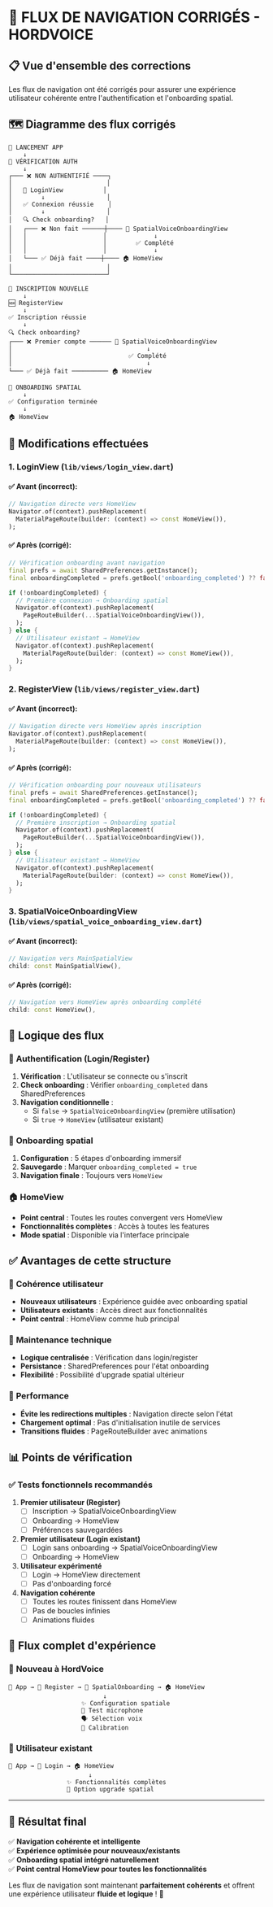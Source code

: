 # 🔄 FLUX DE NAVIGATION CORRIGÉS - HORDVOICE

## 📋 Vue d'ensemble des corrections

Les flux de navigation ont été corrigés pour assurer une expérience utilisateur cohérente entre l'authentification et l'onboarding spatial.

## 🗺️ Diagramme des flux corrigés

```
📱 LANCEMENT APP
    ↓
🔐 VÉRIFICATION AUTH
    ↓
┌─── ❌ NON AUTHENTIFIÉ ────┐
│                          │
│   🚪 LoginView           │
│        ↓                 │
│   ✅ Connexion réussie    │
│        ↓                 │
│   🔍 Check onboarding?   │
│   ┌─── ❌ Non fait ──────┼──── 🌌 SpatialVoiceOnboardingView
│   │                     │             ↓
│   │                     │        ✅ Complété
│   │                     │             ↓
│   └─── ✅ Déjà fait ────┼──── 🏠 HomeView
│                          │
└──────────────────────────┘

📝 INSCRIPTION NOUVELLE
    ↓
🆕 RegisterView
    ↓
✅ Inscription réussie
    ↓
🔍 Check onboarding?
┌─── ❌ Premier compte ────── 🌌 SpatialVoiceOnboardingView
│                                     ↓
│                                ✅ Complété
│                                     ↓
└─── ✅ Déjà fait ────────── 🏠 HomeView

🌌 ONBOARDING SPATIAL
    ↓
✅ Configuration terminée
    ↓
🏠 HomeView
```

## 🔧 Modifications effectuées

### 1. **LoginView** (`lib/views/login_view.dart`)

#### ✅ **Avant (incorrect):**
```dart
// Navigation directe vers HomeView
Navigator.of(context).pushReplacement(
  MaterialPageRoute(builder: (context) => const HomeView()),
);
```

#### ✅ **Après (corrigé):**
```dart
// Vérification onboarding avant navigation
final prefs = await SharedPreferences.getInstance();
final onboardingCompleted = prefs.getBool('onboarding_completed') ?? false;

if (!onboardingCompleted) {
  // Première connexion → Onboarding spatial
  Navigator.of(context).pushReplacement(
    PageRouteBuilder(...SpatialVoiceOnboardingView()),
  );
} else {
  // Utilisateur existant → HomeView
  Navigator.of(context).pushReplacement(
    MaterialPageRoute(builder: (context) => const HomeView()),
  );
}
```

### 2. **RegisterView** (`lib/views/register_view.dart`)

#### ✅ **Avant (incorrect):**
```dart
// Navigation directe vers HomeView après inscription
Navigator.of(context).pushReplacement(
  MaterialPageRoute(builder: (context) => const HomeView()),
);
```

#### ✅ **Après (corrigé):**
```dart
// Vérification onboarding pour nouveaux utilisateurs
final prefs = await SharedPreferences.getInstance();
final onboardingCompleted = prefs.getBool('onboarding_completed') ?? false;

if (!onboardingCompleted) {
  // Première inscription → Onboarding spatial
  Navigator.of(context).pushReplacement(
    PageRouteBuilder(...SpatialVoiceOnboardingView()),
  );
} else {
  // Utilisateur existant → HomeView
  Navigator.of(context).pushReplacement(
    MaterialPageRoute(builder: (context) => const HomeView()),
  );
}
```

### 3. **SpatialVoiceOnboardingView** (`lib/views/spatial_voice_onboarding_view.dart`)

#### ✅ **Avant (incorrect):**
```dart
// Navigation vers MainSpatialView
child: const MainSpatialView(),
```

#### ✅ **Après (corrigé):**
```dart
// Navigation vers HomeView après onboarding complété
child: const HomeView(),
```

## 🎯 Logique des flux

### 🔐 **Authentification (Login/Register)**
1. **Vérification** : L'utilisateur se connecte ou s'inscrit
2. **Check onboarding** : Vérifier `onboarding_completed` dans SharedPreferences
3. **Navigation conditionnelle** :
   - Si `false` → `SpatialVoiceOnboardingView` (première utilisation)
   - Si `true` → `HomeView` (utilisateur existant)

### 🌌 **Onboarding spatial**
1. **Configuration** : 5 étapes d'onboarding immersif
2. **Sauvegarde** : Marquer `onboarding_completed = true`
3. **Navigation finale** : Toujours vers `HomeView`

### 🏠 **HomeView**
- **Point central** : Toutes les routes convergent vers HomeView
- **Fonctionnalités complètes** : Accès à toutes les features
- **Mode spatial** : Disponible via l'interface principale

## ✅ **Avantages de cette structure**

### 🎯 **Cohérence utilisateur**
- **Nouveaux utilisateurs** : Expérience guidée avec onboarding spatial
- **Utilisateurs existants** : Accès direct aux fonctionnalités
- **Point central** : HomeView comme hub principal

### 🔧 **Maintenance technique**
- **Logique centralisée** : Vérification dans login/register
- **Persistance** : SharedPreferences pour l'état onboarding
- **Flexibilité** : Possibilité d'upgrade spatial ultérieur

### 🚀 **Performance**
- **Évite les redirections multiples** : Navigation directe selon l'état
- **Chargement optimal** : Pas d'initialisation inutile de services
- **Transitions fluides** : PageRouteBuilder avec animations

## 📊 **Points de vérification**

### ✅ **Tests fonctionnels recommandés**

1. **Premier utilisateur (Register)**
   - [ ] Inscription → SpatialVoiceOnboardingView
   - [ ] Onboarding → HomeView
   - [ ] Préférences sauvegardées

2. **Premier utilisateur (Login existant)**
   - [ ] Login sans onboarding → SpatialVoiceOnboardingView
   - [ ] Onboarding → HomeView

3. **Utilisateur expérimenté**
   - [ ] Login → HomeView directement
   - [ ] Pas d'onboarding forcé

4. **Navigation cohérente**
   - [ ] Toutes les routes finissent dans HomeView
   - [ ] Pas de boucles infinies
   - [ ] Animations fluides

## 🔄 **Flux complet d'expérience**

### 🌟 **Nouveau à HordVoice**
```
📱 App → 🔐 Register → 🌌 SpatialOnboarding → 🏠 HomeView
                          ↓
                    ✨ Configuration spatiale
                    🎤 Test microphone  
                    🗣️ Sélection voix
                    🎯 Calibration
```

### 🔄 **Utilisateur existant**
```
📱 App → 🔐 Login → 🏠 HomeView
                      ↓
                ✨ Fonctionnalités complètes
                🌌 Option upgrade spatial
```

---

## 🎉 **Résultat final**

✅ **Navigation cohérente et intelligente**  
✅ **Expérience optimisée pour nouveaux/existants**  
✅ **Onboarding spatial intégré naturellement**  
✅ **Point central HomeView pour toutes les fonctionnalités**  

Les flux de navigation sont maintenant **parfaitement cohérents** et offrent une expérience utilisateur **fluide et logique** ! 🚀
